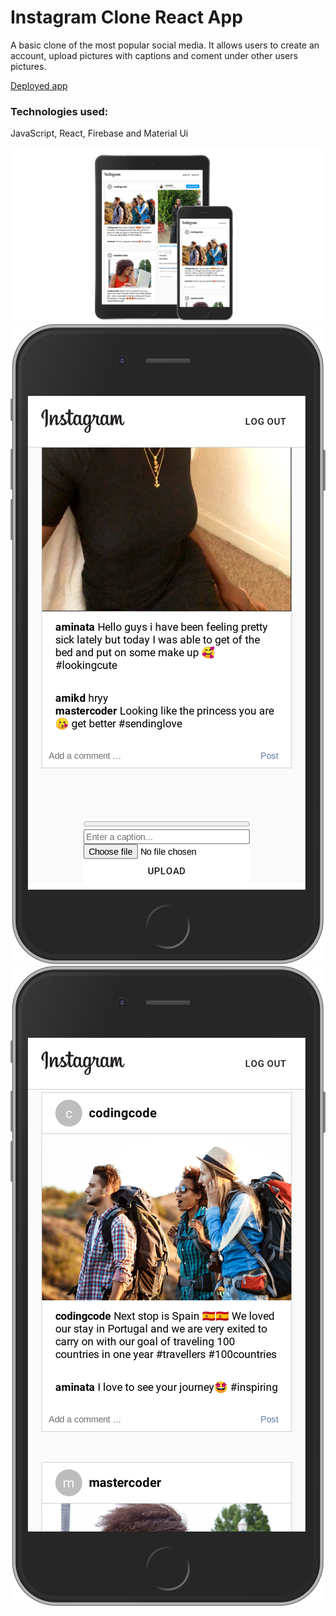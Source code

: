 <h1>Instagram Clone React App</h1>
<p>A basic clone of the most popular social media. It allows users to create an account, upload pictures with captions and coment under other users pictures.</p>
<p><a href="https://instagram-clone-react-6703c.firebaseapp.com/" target="_blank">Deployed app</a></p>
<h3>Technologies used:</h3>
<p>JavaScript, React, Firebase and Material Ui</p>
<img src="instagram-clone/src/img/demo-image-01.png" alt="">
<img src="instagram-clone/src/img/ig-clone-iphone2.png" alt="">
<img src="instagram-clone/src/img/ig-clone-iphone.png" alt="">

